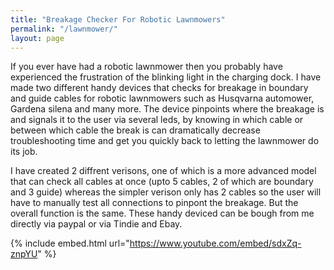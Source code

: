```yaml
---
title: "Breakage Checker For Robotic Lawnmowers"
permalink: "/lawnmower/"
layout: page
---
```

If you ever have had a robotic lawnmower then you probably have experienced the frustration of the blinking light in the charging dock. I have made two different handy devices that checks for breakage in boundary and guide cables for robotic lawnmowers such as Husqvarna automower, Gardena silena and many more. The device pinpoints where the breakage is and signals it to the user via several leds, by knowing in which cable or between which cable the break is can dramatically decrease troubleshooting time and get you quickly back to letting the lawnmower do its job. 

I have created 2 diffrent verisons, one of which is a more advanced model that can check all cables at once (upto 5 cables, 2 of which are boundary and 3 guide) whereas the simpler verison only has 2 cables so the user will have to manually test all connections to pinpont the breakage. But the overall function is the same. 
These handy deviced can be bough from me directly via paypal or via Tindie and Ebay.


{% include embed.html url="https://www.youtube.com/embed/sdxZq-znpYU" %}
